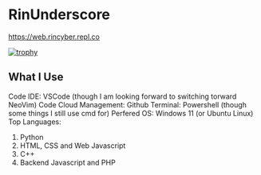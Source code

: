 # RinUnderscore
https://web.rincyber.repl.co

[![trophy](https://github-profile-trophy.vercel.app/?username=RinSoftwareDeveloper&theme=onedark)](https://github.com/ryo-ma/github-profile-trophy)

## What I Use
Code IDE: VSCode (though I am looking forward to switching torward NeoVim)
Code Cloud Management: Github
Terminal: Powershell (though some things I still use cmd for)
Perfered OS: Windows 11 (or Ubuntu Linux)
Top Languages:
1. Python
2. HTML, CSS and Web Javascript
3. C++
4. Backend Javascript and PHP
